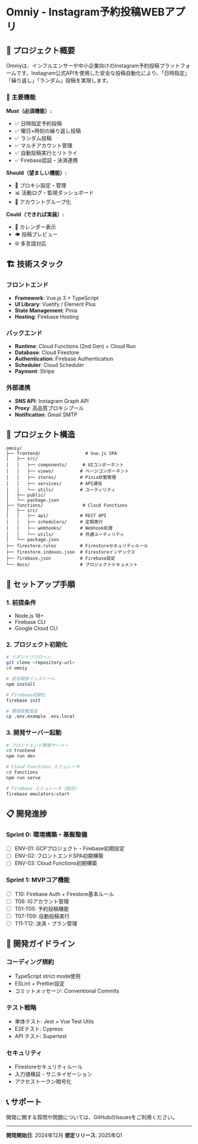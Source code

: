 # Omniy - Instagram予約投稿WEBアプリ

## 📱 プロジェクト概要

Omniyは、インフルエンサーや中小企業向けのInstagram予約投稿プラットフォームです。Instagram公式APIを使用した安全な投稿自動化により、「日時指定」「繰り返し」「ランダム」投稿を実現します。

### 🎯 主要機能

**Must（必須機能）:**
- ✅ 日時指定予約投稿
- ✅ 曜日×時刻の繰り返し投稿  
- ✅ ランダム投稿
- ✅ マルチアカウント管理
- ✅ 自動投稿実行とリトライ
- ✅ Firebase認証・決済連携

**Should（望ましい機能）:**
- 🔄 プロキシ設定・管理
- 📊 活動ログ・監視ダッシュボード
- 👥 アカウントグループ化

**Could（できれば実装）:**
- 📅 カレンダー表示
- 👁️ 投稿プレビュー
- 🌐 多言語対応

## 🏗️ 技術スタック

### フロントエンド
- **Framework**: Vue.js 3 + TypeScript
- **UI Library**: Vuetify / Element Plus
- **State Management**: Pinia
- **Hosting**: Firebase Hosting

### バックエンド
- **Runtime**: Cloud Functions (2nd Gen) + Cloud Run
- **Database**: Cloud Firestore
- **Authentication**: Firebase Authentication
- **Scheduler**: Cloud Scheduler
- **Payment**: Stripe

### 外部連携
- **SNS API**: Instagram Graph API
- **Proxy**: 高品質プロキシプール
- **Notification**: Gmail SMTP

## 📁 プロジェクト構造

```
omniy/
├── frontend/                 # Vue.js SPA
│   ├── src/
│   │   ├── components/      # UIコンポーネント
│   │   ├── views/          # ページコンポーネント
│   │   ├── stores/         # Pinia状態管理
│   │   ├── services/       # API通信
│   │   └── utils/          # ユーティリティ
│   ├── public/
│   └── package.json
├── functions/               # Cloud Functions
│   ├── src/
│   │   ├── api/            # REST API
│   │   ├── schedulers/     # 定期実行
│   │   ├── webhooks/       # Webhook処理
│   │   └── utils/          # 共通ユーティリティ
│   └── package.json
├── firestore.rules         # Firestoreセキュリティルール
├── firestore.indexes.json  # Firestoreインデックス
├── firebase.json           # Firebase設定
└── docs/                   # プロジェクトドキュメント
```

## 🚀 セットアップ手順

### 1. 前提条件
- Node.js 18+ 
- Firebase CLI
- Google Cloud CLI

### 2. プロジェクト初期化
```bash
# リポジトリクローン
git clone <repository-url>
cd omniy

# 依存関係インストール
npm install

# Firebase初期化
firebase init

# 環境変数設定
cp .env.example .env.local
```

### 3. 開発サーバー起動
```bash
# フロントエンド開発サーバー
cd frontend
npm run dev

# Cloud Functions エミュレータ
cd functions  
npm run serve

# Firebase エミュレータ（統合）
firebase emulators:start
```

## 📋 開発進捗

### Sprint 0: 環境構築・基盤整備
- [ ] ENV-01: GCPプロジェクト・Firebase初期設定
- [ ] ENV-02: フロントエンドSPA初期構築  
- [ ] ENV-03: Cloud Functions初期構築

### Sprint 1: MVPコア機能
- [ ] T10: Firebase Auth + Firestore基本ルール
- [ ] T06: IGアカウント管理
- [ ] T01-T05: 予約投稿機能
- [ ] T07-T09: 自動投稿実行
- [ ] T11-T12: 決済・プラン管理

## 🔧 開発ガイドライン

### コーディング規約
- TypeScript strict mode使用
- ESLint + Prettier設定
- コミットメッセージ: Conventional Commits

### テスト戦略  
- 単体テスト: Jest + Vue Test Utils
- E2Eテスト: Cypress
- API テスト: Supertest

### セキュリティ
- Firestoreセキュリティルール
- 入力値検証・サニタイゼーション
- アクセストークン暗号化

## 📞 サポート

開発に関する質問や問題については、GitHubのIssuesをご利用ください。

---

**開発開始日**: 2024年12月
**想定リリース**: 2025年Q1 